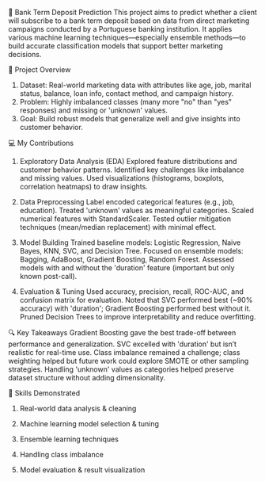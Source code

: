🏦 Bank Term Deposit Prediction
This project aims to predict whether a client will subscribe to a bank term deposit based on data from direct marketing campaigns conducted by a Portuguese banking institution. It applies various machine learning techniques—especially ensemble methods—to build accurate classification models that support better marketing decisions.

📌 Project Overview
1. Dataset: Real-world marketing data with attributes like age, job, marital status, balance, loan info, contact method, and campaign history.
2. Problem: Highly imbalanced classes (many more "no" than "yes" responses) and missing or 'unknown' values.
3. Goal: Build robust models that generalize well and give insights into customer behavior.

💻 My Contributions
1. Exploratory Data Analysis (EDA)
Explored feature distributions and customer behavior patterns.
Identified key challenges like imbalance and missing values.
Used visualizations (histograms, boxplots, correlation heatmaps) to draw insights.

2. Data Preprocessing
Label encoded categorical features (e.g., job, education).
Treated 'unknown' values as meaningful categories.
Scaled numerical features with StandardScaler.
Tested outlier mitigation techniques (mean/median replacement) with minimal effect.

3. Model Building
Trained baseline models: Logistic Regression, Naive Bayes, KNN, SVC, and Decision Tree.
Focused on ensemble models: Bagging, AdaBoost, Gradient Boosting, Random Forest.
Assessed models with and without the 'duration' feature (important but only known post-call).

4. Evaluation & Tuning
Used accuracy, precision, recall, ROC-AUC, and confusion matrix for evaluation.
Noted that SVC performed best (~90% accuracy) with 'duration'; Gradient Boosting performed best without it.
Pruned Decision Trees to improve interpretability and reduce overfitting.

🔍 Key Takeaways
Gradient Boosting gave the best trade-off between performance and generalization.
SVC excelled with 'duration' but isn’t realistic for real-time use.
Class imbalance remained a challenge; class weighting helped but future work could explore SMOTE or other sampling strategies.
Handling 'unknown' values as categories helped preserve dataset structure without adding dimensionality.

🧠 Skills Demonstrated

1. Real-world data analysis & cleaning

2. Machine learning model selection & tuning

3. Ensemble learning techniques

4. Handling class imbalance
   
5. Model evaluation & result visualization
